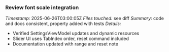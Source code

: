 ### Review font scale integration
*Timestamp:* 2025-06-26T03:00:05Z
*Files touched:* see diff
*Summary:* code and docs consistent, property added with tests
*Details:*
- Verified SettingsViewModel updates and dynamic resources
- Slider UI uses TabIndex order, reset command included
- Documentation updated with range and reset note

